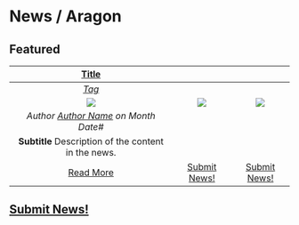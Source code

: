 # News / Aragon

## **Featured**

[**Title**](URI_to_news) | | |
:-----------:|:-----------:|:-----------:|
[_Tag_](tag.md) | | |
[<img src="../../images/monthly_no_image.png">](URI_to_news) | [<img src="../../images/monthly_no_image.png">](URI_to_news) | [<img src="../../images/monthly_no_image.png">](URI_to_news) |
_Author [Author Name](URI_to_author_profile) on Month Date#_ | | |
**Subtitle** Description of the content in the news. | | |
[Read More](URI_to_news) | [Submit News!](../guides/guide_for_submitting_news.md) | [Submit News!](../guides/guide_for_submitting_news.md) |

## [Submit News!](../guides/guide_for_submitting_news.md)
